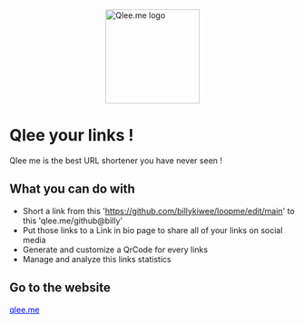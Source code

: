 <a style="justify-content: center; display: flex;" href='https://qlee.me/' >
  <img src="https://qlee.me/favicon.ico" width="166px" alt="Qlee.me logo" />
</a>

# Qlee your links !

Qlee me is the best URL shortener you have never seen !

## What you can do with 

- Short a link from this 'https://github.com/billykiwee/loopme/edit/main' to this 'qlee.me/github@billy'
- Put those links to a Link in bio page to share all of your links on social media 
- Generate and customize a QrCode for every links
- Manage and analyze this links statistics


## Go to the website 
<a style="color: blue;" href='https://qlee.me/'>qlee.me</a>